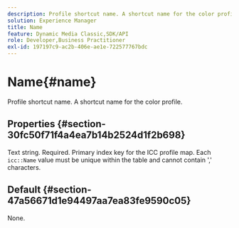 ```yaml
---
description: Profile shortcut name. A shortcut name for the color profile.
solution: Experience Manager
title: Name
feature: Dynamic Media Classic,SDK/API
role: Developer,Business Practitioner
exl-id: 197197c9-ac2b-406e-ae1e-722577767bdc
---
```

# Name{#name}

Profile shortcut name. A shortcut name for the color profile.

## Properties {#section-30fc50f71f4a4ea7b14b2524d1f2b698}

Text string. Required. Primary index key for the ICC profile map. Each `icc::Name` value must be unique within the table and cannot contain ',' characters.

## Default {#section-47a56671d1e94497aa7ea83fe9590c05}

None.
